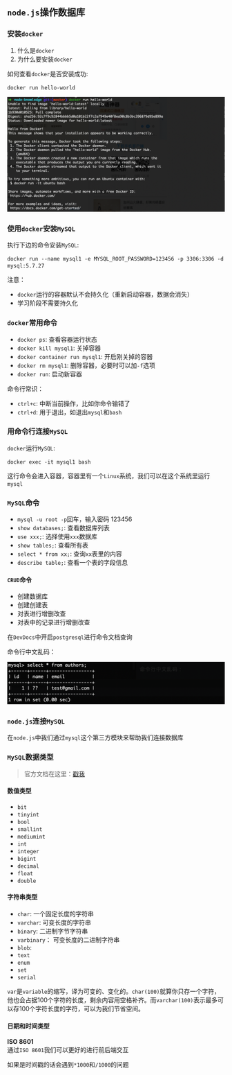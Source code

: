 ## `node.js`操作数据库
### 安装`docker`
1. 什么是`docker`
2. 为什么要安装`docker`

如何查看`docker`是否安装成功:  
```shell script
docker run hello-world
```
![](https://raw.githubusercontent.com/wangkaiwd/drawing-bed/master/docker-install-hello-world.png)

### 使用`docker`安装`MySQL` 
执行下边的命令安装`MySQL`:
```shell script
docker run --name mysql1 -e MYSQL_ROOT_PASSWORD=123456 -p 3306:3306 -d mysql:5.7.27
```

注意：
* `docker`运行的容器默认不会持久化（重新启动容器，数据会消失）
* 学习阶段不需要持久化

### `docker`常用命令
* `docker ps`: 查看容器运行状态
* `docker kill mysql1`: 关掉容器
* `docker container run mysql1`: 开启刚关掉的容器
* `docker rm mysql1`: 删除容器，必要时可以加`-f`选项
*  `docker run`: 启动新容器

命令行常识： 
* `ctrl+c`: 中断当前操作，比如你命令输错了
* `ctrl+d`: 用于退出，如退出`mysql`和`bash`
### 用命令行连接`MySQL`

`docker`运行`MySQL`:  
```shell script
docker exec -it mysql1 bash
```
这行命令会进入容器，容器里有一个`Linux`系统，我们可以在这个系统里运行`mysql`

### `MySQL`命令
* `mysql -u root -p`回车，输入密码 123456
* `show databases;`: 查看数据库列表
* `use xxx;`: 选择使用`xxx`数据库
* `show tables;`: 查看所有表
* `select * from xx;`: 查询`xx`表里的内容
* `describe table;`: 查看一个表的字段信息 

#### `CRUD`命令

* 创建数据库
* 创建创建表
* 对表进行增删改查
* 对表中的记录进行增删改查

在`DevDocs`中开启`postgresql`进行命令文档查询

命令行中文乱码：

![](https://raw.githubusercontent.com/wangkaiwd/drawing-bed/master/mysql-chinese-messy-code.png)

### `node.js`连接`MySQL`
在`node.js`中我们通过`mysql`这个第三方模块来帮助我们连接数据库

### `MySQL`数据类型
> 官方文档在这里：[戳我](https://dev.mysql.com/doc/refman/8.0/en/data-type-overview.html)

#### 数值类型
* `bit`
* `tinyint`
* `bool`
* `smallint`
* `mediumint`
* `int`
* `integer`
* `bigint`
* `decimal`
* `float`
* `double`

#### 字符串类型
* `char`: 一个固定长度的字符串 
* `varchar`: 可变长度的字符串
* `binary`: 二进制字节字符串
* `varbinary`： 可变长度的二进制字符串
* `blob`: 
* `text`
* `enum`
* `set`
* `serial`

`var`是`variable`的缩写，译为可变的、变化的。`char(100)`就算你只存一个字符，他也会占据100个字符的长度，剩余内容用空格补齐。而`varchar(100)`表示最多可以存100个字符长度的字符，可以为我们节省空间。

#### 日期和时间类型

**ISO 8601**  
通过`ISO 8601`我们可以更好的进行前后端交互

如果是时间戳的话会遇到`*1000`和`/1000`的问题



